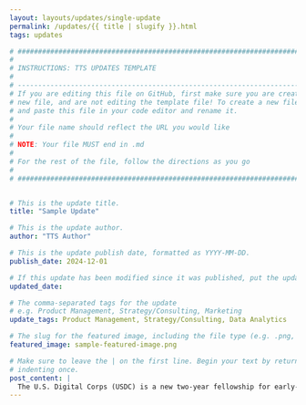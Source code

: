 ```yaml
---
layout: layouts/updates/single-update
permalink: /updates/{{ title | slugify }}.html
tags: updates

# ###############################################################################
#                                                                              #
# INSTRUCTIONS: TTS UPDATES TEMPLATE                                           #
#                                                                              #
# -----------------------------------------------------------------------------#
# If you are editing this file on GitHub, first make sure you are creating a   #
# new file, and are not editing the template file! To create a new file, copy  #
# and paste this file in your code editor and rename it.                       #
#                                                                              #
# Your file name should reflect the URL you would like                         #
#                                                                              #
# NOTE: Your file MUST end in .md                                              #
#                                                                              #
# For the rest of the file, follow the directions as you go                    #
#                                                                              #
# ###############################################################################


# This is the update title.
title: "Sample Update"

# This is the update author.
author: "TTS Author"

# This is the update publish date, formatted as YYYY-MM-DD.
publish_date: 2024-12-01

# If this update has been modified since it was published, put the updated date below in YYYY-MM-DD format.
updated_date:

# The comma-separated tags for the update
# e.g. Product Management, Strategy/Consulting, Marketing
update_tags: Product Management, Strategy/Consulting, Data Analytics

# The slug for the featured image, including the file type (e.g. .png, .jpg).
featured_image: sample-featured-image.png

# Make sure to leave the | on the first line. Begin your text by returning to the next line and
# indenting once.
post_content: |
  The U.S. Digital Corps (USDC) is a new two-year fellowship for early-career technologists to launch impactful careers in public service and create a more effective, equitable government. USDC pairs early-career and highly-skilled, mission-driven software engineers, data scientists, product managers, designers, and cybersecurity specialists with top technology change-makers in the federal government to build human-centered solutions to some of our nation’s toughest challenges. Our Fellows are the engines on projects that create change in the areas of climate, healthcare, racial equity, immigration, economic recovery, and open innovation. The Digital Corps was launched in August 2021 by GSA in partnership with the White House, CISA, and OPM. 
---
```


